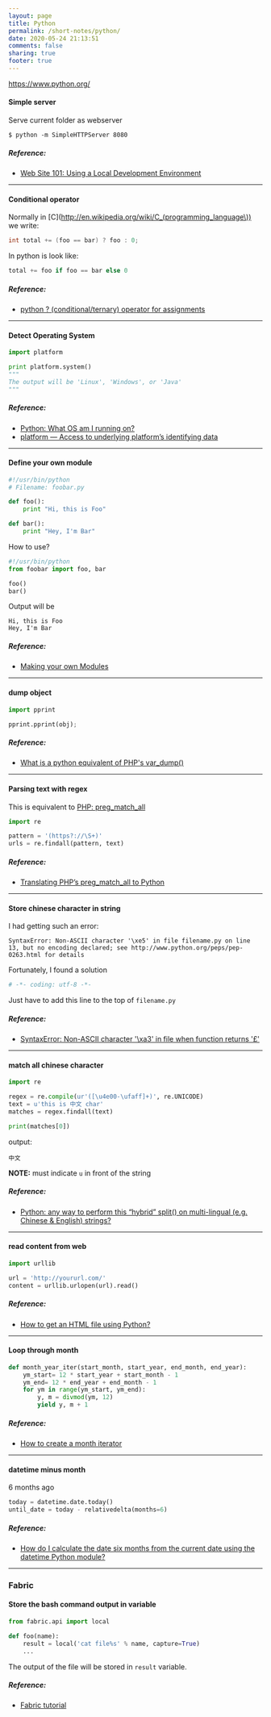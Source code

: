 ```yaml
---
layout: page
title: Python
permalink: /short-notes/python/
date: 2020-05-24 21:13:51
comments: false
sharing: true
footer: true
---
```


https://www.python.org/

#### Simple server

Serve current folder as webserver

```
$ python -m SimpleHTTPServer 8080
```

##### Reference:

- [Web Site 101: Using a Local Development Environment](http://duspviz.mit.edu/tutorials/localhost-servers/)

---

#### Conditional operator

Normally in [C](http://en.wikipedia.org/wiki/C_(programming_language\)) we write:

```c
int total += (foo == bar) ? foo : 0;
```

In python is look like:

```python
total += foo if foo == bar else 0
```

##### Reference:

- [python ? (conditional/ternary) operator for assignments](http://stackoverflow.com/questions/3091316/python-conditional-ternary-operator-for-assignments#answers)

---

#### Detect Operating System

```python
import platform

print platform.system()
"""
The output will be 'Linux', 'Windows', or 'Java'
"""
```

##### Reference:  

* [Python: What OS am I running on?](http://stackoverflow.com/questions/1854/python-what-os-am-i-running-on#answers)
* [platform — Access to underlying platform’s identifying data](http://docs.python.org/2/library/platform.html#platform.system)

---

#### Define your own module

```python
#!/usr/bin/python
# Filename: foobar.py

def foo():
    print "Hi, this is Foo"

def bar():
    print "Hey, I'm Bar"
```
How to use?
```python
#!/usr/bin/python
from foobar import foo, bar

foo()
bar()
```
Output will be
```
Hi, this is Foo
Hey, I'm Bar
```

##### Reference:

- [Making your own Modules](http://www.ibiblio.org/g2swap/byteofpython/read/making-modules.html)

---

#### dump object

```python
import pprint

pprint.pprint(obj);
```

##### Reference:

- [What is a python equivalent of PHP's var_dump()](http://stackoverflow.com/questions/383944/what-is-a-python-equivalent-of-phps-var-dump#answers)

---

#### Parsing text with regex

This is equivalent to [PHP: preg_match_all](http://php.net/manual/en/function.preg-match-all.php)

```python
import re

pattern = '(https?://\S+)'
urls = re.findall(pattern, text)
```

##### Reference:

- [Translating PHP’s preg_match_all to Python](http://stackoverflow.com/questions/3865896/translating-phps-preg-match-all-to-python#answers)

---

#### Store chinese character in string

I had getting such an error:  

```
SyntaxError: Non-ASCII character '\xe5' in file filename.py on line 13, but no encoding declared; see http://www.python.org/peps/pep-0263.html for details
```

Fortunately, I found a solution

```python
# -*- coding: utf-8 -*-
```

Just have to add this line to the top of `filename.py`

##### Reference:

- [SyntaxError: Non-ASCII character '\xa3' in file when function returns '£'](http://stackoverflow.com/questions/10589620/syntaxerror-non-ascii-character-xa3-in-file-when-function-returns#answer-10589674)

---

#### match all chinese character

```python
import re

regex = re.compile(ur'([\u4e00-\ufaff]+)', re.UNICODE)
text = u'this is 中文 char'
matches = regex.findall(text)

print(matches[0])
```

output:

```
中文
```

**NOTE:** must indicate `u` in front of the string

##### Reference:

- [Python: any way to perform this “hybrid” split() on multi-lingual (e.g. Chinese & English) strings?](http://stackoverflow.com/questions/3801431/python-any-way-to-perform-this-hybrid-split-on-multi-lingual-e-g-chinese#answers)

---

#### read content from web

```python
import urllib

url = 'http://yoururl.com/'
content = urllib.urlopen(url).read()
```

##### Reference:

- [How to get an HTML file using Python?](http://stackoverflow.com/questions/4489550/how-to-get-an-html-file-using-python)

---

#### Loop through month

```py
def month_year_iter(start_month, start_year, end_month, end_year):
    ym_start= 12 * start_year + start_month - 1
    ym_end= 12 * end_year + end_month - 1
    for ym in range(ym_start, ym_end):
        y, m = divmod(ym, 12)
        yield y, m + 1
```

##### Reference:

- [How to create a month iterator](http://stackoverflow.com/questions/5734438/how-to-create-a-month-iterator/5734564#5734564)

---

#### datetime minus month

6 months ago

```py
today = datetime.date.today()
until_date = today - relativedelta(months=6)
```

##### Reference:

- [How do I calculate the date six months from the current date using the datetime Python module?](http://stackoverflow.com/questions/546321/how-do-i-calculate-the-date-six-months-from-the-current-date-using-the-datetime/4406260#4406260)

---

### Fabric

#### Store the bash command output in variable

```python
from fabric.api import local

def foo(name):
    result = local('cat file%s' % name, capture=True)
    ...
```

The output of the file will be stored in `result` variable.

##### Reference:

- [Fabric tutorial](http://docs.fabfile.org/en/1.3.3/tutorial.html#conclusion)

